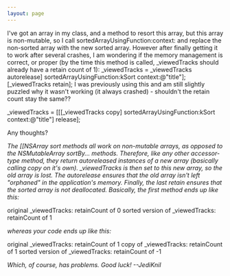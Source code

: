 ```yaml
---
layout: page
---
```


I've got an array in my class, and a method to resort this array, but this array is non-mutable, so I call     sortedArrayUsingFunction:context: and replace the non-sorted array with the new sorted array. However after finally getting it to work after several crashes, I am wondering if the memory management is correct, or proper (by the time this method is called,     _viewedTracks should already have a retain count of 1):
    _viewedTracks = _viewedTracks autorelease] sortedArrayUsingFunction:kSort context:@"title"];
[_viewedTracks retain];
I was previously using this and am still slightly puzzled why it wasn't working (it always crashed) - shouldn't the retain count stay the same??
    
_viewedTracks = [[[_viewedTracks copy] sortedArrayUsingFunction:kSort context:@"title"] release];

Any thoughts?

*The [[NSArray sort methods all work on non-mutable arrays, as opposed to the NSMutableArray     sortBy... methods. Therefore, like any other accessor-type method, they return autoreleased instances of a new array (basically calling     copy on it's own).     _viewedTracks is then set to this new array, so the old array is lost. The     autorelease ensures that the old array isn't left "orphaned" in the application's memory. Finally, the last     retain ensures that the sorted array is not deallocated. Basically, the first method ends up like this:*
    
original _viewedTracks: retainCount of 0
sorted version of _viewedTracks: retainCount of 1

*whereas your code ends up like this:*
    
original _viewedTracks: retainCount of 1
copy of _viewedTracks: retainCount of 1
sorted version of _viewedTracks: retainCount of -1

*Which, of course, has problems. Good luck! --JediKnil*
